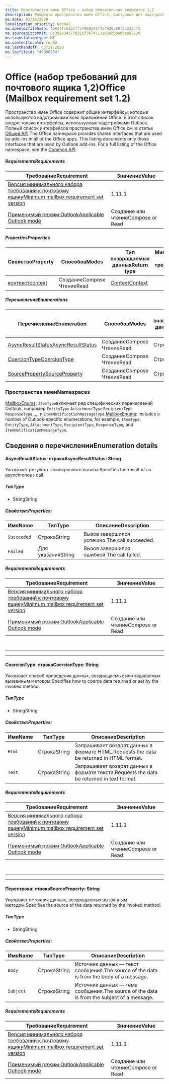 ```yaml
---
title: Пространство имен Office — набор обязательных элементов 1,2
description: Элементы пространства имен Office, доступные для надстроек Outlook с помощью набора требований API почтовых ящиков 1,2.
ms.date: 03/18/2020
localization_priority: Normal
ms.openlocfilehash: fb935fce1b17fa7909341f7a4926c86f3c220cf2
ms.sourcegitcommit: 6c381634c77d316f34747131860db0a0bced2529
ms.translationtype: MT
ms.contentlocale: ru-RU
ms.lasthandoff: 03/21/2020
ms.locfileid: "42890734"
---
```

# <a name="office-mailbox-requirement-set-12"></a><span data-ttu-id="7acab-103">Office (набор требований для почтового ящика 1,2)</span><span class="sxs-lookup"><span data-stu-id="7acab-103">Office (Mailbox requirement set 1.2)</span></span>

<span data-ttu-id="7acab-p101">Пространство имен Office содержит общие интерфейсы, которые используются надстройками всех приложений Office. В этот список входят только интерфейсы, используемые надстройками Outlook. Полный список интерфейсов пространства имен Office см. в статье [Общий API](/javascript/api/office).</span><span class="sxs-lookup"><span data-stu-id="7acab-p101">The Office namespace provides shared interfaces that are used by add-ins in all of the Office apps. This listing documents only those interfaces that are used by Outlook add-ins. For a full listing of the Office namespace, see the [Common API](/javascript/api/office).</span></span>

##### <a name="requirements"></a><span data-ttu-id="7acab-106">Requirements</span><span class="sxs-lookup"><span data-stu-id="7acab-106">Requirements</span></span>

|<span data-ttu-id="7acab-107">Требование</span><span class="sxs-lookup"><span data-stu-id="7acab-107">Requirement</span></span>| <span data-ttu-id="7acab-108">Значение</span><span class="sxs-lookup"><span data-stu-id="7acab-108">Value</span></span>|
|---|---|
|[<span data-ttu-id="7acab-109">Версия минимального набора требований к почтовому ящику</span><span class="sxs-lookup"><span data-stu-id="7acab-109">Minimum mailbox requirement set version</span></span>](../../requirement-sets/outlook-api-requirement-sets.md)| <span data-ttu-id="7acab-110">1.1</span><span class="sxs-lookup"><span data-stu-id="7acab-110">1.1</span></span>|
|[<span data-ttu-id="7acab-111">Применимый режим Outlook</span><span class="sxs-lookup"><span data-stu-id="7acab-111">Applicable Outlook mode</span></span>](../../../outlook/outlook-add-ins-overview.md#extension-points)| <span data-ttu-id="7acab-112">Создание или чтение</span><span class="sxs-lookup"><span data-stu-id="7acab-112">Compose or Read</span></span>|

##### <a name="properties"></a><span data-ttu-id="7acab-113">Properties</span><span class="sxs-lookup"><span data-stu-id="7acab-113">Properties</span></span>

| <span data-ttu-id="7acab-114">Свойство</span><span class="sxs-lookup"><span data-stu-id="7acab-114">Property</span></span> | <span data-ttu-id="7acab-115">Способов</span><span class="sxs-lookup"><span data-stu-id="7acab-115">Modes</span></span> | <span data-ttu-id="7acab-116">Тип возвращаемых данных</span><span class="sxs-lookup"><span data-stu-id="7acab-116">Return type</span></span> | <span data-ttu-id="7acab-117">Минимальные</span><span class="sxs-lookup"><span data-stu-id="7acab-117">Minimum</span></span><br><span data-ttu-id="7acab-118">набор требований</span><span class="sxs-lookup"><span data-stu-id="7acab-118">requirement set</span></span> |
|---|---|---|:---:|
| [<span data-ttu-id="7acab-119">контекст</span><span class="sxs-lookup"><span data-stu-id="7acab-119">context</span></span>](office.context.md) | <span data-ttu-id="7acab-120">Создание</span><span class="sxs-lookup"><span data-stu-id="7acab-120">Compose</span></span><br><span data-ttu-id="7acab-121">Чтение</span><span class="sxs-lookup"><span data-stu-id="7acab-121">Read</span></span> | [<span data-ttu-id="7acab-122">Context</span><span class="sxs-lookup"><span data-stu-id="7acab-122">Context</span></span>](/javascript/api/office/office.context?view=outlook-js-1.2) | [<span data-ttu-id="7acab-123">1.1</span><span class="sxs-lookup"><span data-stu-id="7acab-123">1.1</span></span>](../requirement-set-1.1/outlook-requirement-set-1.1.md) |

##### <a name="enumerations"></a><span data-ttu-id="7acab-124">Перечисления</span><span class="sxs-lookup"><span data-stu-id="7acab-124">Enumerations</span></span>

| <span data-ttu-id="7acab-125">Перечисление</span><span class="sxs-lookup"><span data-stu-id="7acab-125">Enumeration</span></span> | <span data-ttu-id="7acab-126">Способов</span><span class="sxs-lookup"><span data-stu-id="7acab-126">Modes</span></span> | <span data-ttu-id="7acab-127">Тип возвращаемых данных</span><span class="sxs-lookup"><span data-stu-id="7acab-127">Return type</span></span> | <span data-ttu-id="7acab-128">Минимальные</span><span class="sxs-lookup"><span data-stu-id="7acab-128">Minimum</span></span><br><span data-ttu-id="7acab-129">набор требований</span><span class="sxs-lookup"><span data-stu-id="7acab-129">requirement set</span></span> |
|---|---|---|:---:|
| [<span data-ttu-id="7acab-130">AsyncResultStatus</span><span class="sxs-lookup"><span data-stu-id="7acab-130">AsyncResultStatus</span></span>](#asyncresultstatus-string) | <span data-ttu-id="7acab-131">Создание</span><span class="sxs-lookup"><span data-stu-id="7acab-131">Compose</span></span><br><span data-ttu-id="7acab-132">Чтение</span><span class="sxs-lookup"><span data-stu-id="7acab-132">Read</span></span> | <span data-ttu-id="7acab-133">Строка</span><span class="sxs-lookup"><span data-stu-id="7acab-133">String</span></span> | [<span data-ttu-id="7acab-134">1.1</span><span class="sxs-lookup"><span data-stu-id="7acab-134">1.1</span></span>](../requirement-set-1.1/outlook-requirement-set-1.1.md) |
| [<span data-ttu-id="7acab-135">CoercionType</span><span class="sxs-lookup"><span data-stu-id="7acab-135">CoercionType</span></span>](#coerciontype-string) | <span data-ttu-id="7acab-136">Создание</span><span class="sxs-lookup"><span data-stu-id="7acab-136">Compose</span></span><br><span data-ttu-id="7acab-137">Чтение</span><span class="sxs-lookup"><span data-stu-id="7acab-137">Read</span></span> | <span data-ttu-id="7acab-138">Строка</span><span class="sxs-lookup"><span data-stu-id="7acab-138">String</span></span> | [<span data-ttu-id="7acab-139">1.1</span><span class="sxs-lookup"><span data-stu-id="7acab-139">1.1</span></span>](../requirement-set-1.1/outlook-requirement-set-1.1.md) |
| [<span data-ttu-id="7acab-140">SourceProperty</span><span class="sxs-lookup"><span data-stu-id="7acab-140">SourceProperty</span></span>](#sourceproperty-string) | <span data-ttu-id="7acab-141">Создание</span><span class="sxs-lookup"><span data-stu-id="7acab-141">Compose</span></span><br><span data-ttu-id="7acab-142">Чтение</span><span class="sxs-lookup"><span data-stu-id="7acab-142">Read</span></span> | <span data-ttu-id="7acab-143">Строка</span><span class="sxs-lookup"><span data-stu-id="7acab-143">String</span></span> | [<span data-ttu-id="7acab-144">1.1</span><span class="sxs-lookup"><span data-stu-id="7acab-144">1.1</span></span>](../requirement-set-1.1/outlook-requirement-set-1.1.md) |

### <a name="namespaces"></a><span data-ttu-id="7acab-145">Пространства имен</span><span class="sxs-lookup"><span data-stu-id="7acab-145">Namespaces</span></span>

<span data-ttu-id="7acab-146">[MailboxEnums](/javascript/api/outlook/office.mailboxenums.attachmentcontentformat?view=outlook-js-1.2): `ItemType`включает ряд специфических перечислений Outlook, например `EntityType` `AttachmentType` `RecipientType` `ResponseType`,,,,, и `ItemNotificationMessageType`.</span><span class="sxs-lookup"><span data-stu-id="7acab-146">[MailboxEnums](/javascript/api/outlook/office.mailboxenums.attachmentcontentformat?view=outlook-js-1.2): Includes a number of Outlook-specific enumerations, for example, `ItemType`, `EntityType`, `AttachmentType`, `RecipientType`, `ResponseType`, and `ItemNotificationMessageType`.</span></span>

## <a name="enumeration-details"></a><span data-ttu-id="7acab-147">Сведения о перечислении</span><span class="sxs-lookup"><span data-stu-id="7acab-147">Enumeration details</span></span>

#### <a name="asyncresultstatus-string"></a><span data-ttu-id="7acab-148">AsyncResultStatus: строка</span><span class="sxs-lookup"><span data-stu-id="7acab-148">AsyncResultStatus: String</span></span>

<span data-ttu-id="7acab-149">Указывает результат асинхронного вызова.</span><span class="sxs-lookup"><span data-stu-id="7acab-149">Specifies the result of an asynchronous call.</span></span>

##### <a name="type"></a><span data-ttu-id="7acab-150">Тип</span><span class="sxs-lookup"><span data-stu-id="7acab-150">Type</span></span>

*   <span data-ttu-id="7acab-151">String</span><span class="sxs-lookup"><span data-stu-id="7acab-151">String</span></span>

##### <a name="properties"></a><span data-ttu-id="7acab-152">Свойства:</span><span class="sxs-lookup"><span data-stu-id="7acab-152">Properties:</span></span>

|<span data-ttu-id="7acab-153">Имя</span><span class="sxs-lookup"><span data-stu-id="7acab-153">Name</span></span>| <span data-ttu-id="7acab-154">Тип</span><span class="sxs-lookup"><span data-stu-id="7acab-154">Type</span></span>| <span data-ttu-id="7acab-155">Описание</span><span class="sxs-lookup"><span data-stu-id="7acab-155">Description</span></span>|
|---|---|---|
|`Succeeded`| <span data-ttu-id="7acab-156">Строка</span><span class="sxs-lookup"><span data-stu-id="7acab-156">String</span></span>|<span data-ttu-id="7acab-157">Вызов завершился успешно.</span><span class="sxs-lookup"><span data-stu-id="7acab-157">The call succeeded.</span></span>|
|`Failed`| <span data-ttu-id="7acab-158">Для указания</span><span class="sxs-lookup"><span data-stu-id="7acab-158">String</span></span>|<span data-ttu-id="7acab-159">Вызов завершился ошибкой.</span><span class="sxs-lookup"><span data-stu-id="7acab-159">The call failed.</span></span>|

##### <a name="requirements"></a><span data-ttu-id="7acab-160">Requirements</span><span class="sxs-lookup"><span data-stu-id="7acab-160">Requirements</span></span>

|<span data-ttu-id="7acab-161">Требование</span><span class="sxs-lookup"><span data-stu-id="7acab-161">Requirement</span></span>| <span data-ttu-id="7acab-162">Значение</span><span class="sxs-lookup"><span data-stu-id="7acab-162">Value</span></span>|
|---|---|
|[<span data-ttu-id="7acab-163">Версия минимального набора требований к почтовому ящику</span><span class="sxs-lookup"><span data-stu-id="7acab-163">Minimum mailbox requirement set version</span></span>](../../requirement-sets/outlook-api-requirement-sets.md)| <span data-ttu-id="7acab-164">1.1</span><span class="sxs-lookup"><span data-stu-id="7acab-164">1.1</span></span>|
|[<span data-ttu-id="7acab-165">Применимый режим Outlook</span><span class="sxs-lookup"><span data-stu-id="7acab-165">Applicable Outlook mode</span></span>](../../../outlook/outlook-add-ins-overview.md#extension-points)| <span data-ttu-id="7acab-166">Создание или чтение</span><span class="sxs-lookup"><span data-stu-id="7acab-166">Compose or Read</span></span>|

<br>

---
---

#### <a name="coerciontype-string"></a><span data-ttu-id="7acab-167">CoercionType: строка</span><span class="sxs-lookup"><span data-stu-id="7acab-167">CoercionType: String</span></span>

<span data-ttu-id="7acab-168">Указывает способ приведения данных, возвращаемых или задаваемых вызванным методом.</span><span class="sxs-lookup"><span data-stu-id="7acab-168">Specifies how to coerce data returned or set by the invoked method.</span></span>

##### <a name="type"></a><span data-ttu-id="7acab-169">Тип</span><span class="sxs-lookup"><span data-stu-id="7acab-169">Type</span></span>

*   <span data-ttu-id="7acab-170">String</span><span class="sxs-lookup"><span data-stu-id="7acab-170">String</span></span>

##### <a name="properties"></a><span data-ttu-id="7acab-171">Свойства:</span><span class="sxs-lookup"><span data-stu-id="7acab-171">Properties:</span></span>

|<span data-ttu-id="7acab-172">Имя</span><span class="sxs-lookup"><span data-stu-id="7acab-172">Name</span></span>| <span data-ttu-id="7acab-173">Тип</span><span class="sxs-lookup"><span data-stu-id="7acab-173">Type</span></span>| <span data-ttu-id="7acab-174">Описание</span><span class="sxs-lookup"><span data-stu-id="7acab-174">Description</span></span>|
|---|---|---|
|`Html`| <span data-ttu-id="7acab-175">Строка</span><span class="sxs-lookup"><span data-stu-id="7acab-175">String</span></span>|<span data-ttu-id="7acab-176">Запрашивает возврат данных в формате HTML.</span><span class="sxs-lookup"><span data-stu-id="7acab-176">Requests the data be returned in HTML format.</span></span>|
|`Text`| <span data-ttu-id="7acab-177">Строка</span><span class="sxs-lookup"><span data-stu-id="7acab-177">String</span></span>|<span data-ttu-id="7acab-178">Запрашивает возврат данных в формате текста.</span><span class="sxs-lookup"><span data-stu-id="7acab-178">Requests the data be returned in text format.</span></span>|

##### <a name="requirements"></a><span data-ttu-id="7acab-179">Requirements</span><span class="sxs-lookup"><span data-stu-id="7acab-179">Requirements</span></span>

|<span data-ttu-id="7acab-180">Требование</span><span class="sxs-lookup"><span data-stu-id="7acab-180">Requirement</span></span>| <span data-ttu-id="7acab-181">Значение</span><span class="sxs-lookup"><span data-stu-id="7acab-181">Value</span></span>|
|---|---|
|[<span data-ttu-id="7acab-182">Версия минимального набора требований к почтовому ящику</span><span class="sxs-lookup"><span data-stu-id="7acab-182">Minimum mailbox requirement set version</span></span>](../../requirement-sets/outlook-api-requirement-sets.md)| <span data-ttu-id="7acab-183">1.1</span><span class="sxs-lookup"><span data-stu-id="7acab-183">1.1</span></span>|
|[<span data-ttu-id="7acab-184">Применимый режим Outlook</span><span class="sxs-lookup"><span data-stu-id="7acab-184">Applicable Outlook mode</span></span>](../../../outlook/outlook-add-ins-overview.md#extension-points)| <span data-ttu-id="7acab-185">Создание или чтение</span><span class="sxs-lookup"><span data-stu-id="7acab-185">Compose or Read</span></span>|

<br>

---
---

#### <a name="sourceproperty-string"></a><span data-ttu-id="7acab-186">Перестрока: строка</span><span class="sxs-lookup"><span data-stu-id="7acab-186">SourceProperty: String</span></span>

<span data-ttu-id="7acab-187">Указывает источник данных, возвращаемых вызванным методом.</span><span class="sxs-lookup"><span data-stu-id="7acab-187">Specifies the source of the data returned by the invoked method.</span></span>

##### <a name="type"></a><span data-ttu-id="7acab-188">Тип</span><span class="sxs-lookup"><span data-stu-id="7acab-188">Type</span></span>

*   <span data-ttu-id="7acab-189">String</span><span class="sxs-lookup"><span data-stu-id="7acab-189">String</span></span>

##### <a name="properties"></a><span data-ttu-id="7acab-190">Свойства:</span><span class="sxs-lookup"><span data-stu-id="7acab-190">Properties:</span></span>

|<span data-ttu-id="7acab-191">Имя</span><span class="sxs-lookup"><span data-stu-id="7acab-191">Name</span></span>| <span data-ttu-id="7acab-192">Тип</span><span class="sxs-lookup"><span data-stu-id="7acab-192">Type</span></span>| <span data-ttu-id="7acab-193">Описание</span><span class="sxs-lookup"><span data-stu-id="7acab-193">Description</span></span>|
|---|---|---|
|`Body`| <span data-ttu-id="7acab-194">Строка</span><span class="sxs-lookup"><span data-stu-id="7acab-194">String</span></span>|<span data-ttu-id="7acab-195">Источник данных — текст сообщения.</span><span class="sxs-lookup"><span data-stu-id="7acab-195">The source of the data is from the body of a message.</span></span>|
|`Subject`| <span data-ttu-id="7acab-196">Строка</span><span class="sxs-lookup"><span data-stu-id="7acab-196">String</span></span>|<span data-ttu-id="7acab-197">Источник данных — тема сообщения.</span><span class="sxs-lookup"><span data-stu-id="7acab-197">The source of the data is from the subject of a message.</span></span>|

##### <a name="requirements"></a><span data-ttu-id="7acab-198">Requirements</span><span class="sxs-lookup"><span data-stu-id="7acab-198">Requirements</span></span>

|<span data-ttu-id="7acab-199">Требование</span><span class="sxs-lookup"><span data-stu-id="7acab-199">Requirement</span></span>| <span data-ttu-id="7acab-200">Значение</span><span class="sxs-lookup"><span data-stu-id="7acab-200">Value</span></span>|
|---|---|
|[<span data-ttu-id="7acab-201">Версия минимального набора требований к почтовому ящику</span><span class="sxs-lookup"><span data-stu-id="7acab-201">Minimum mailbox requirement set version</span></span>](../../requirement-sets/outlook-api-requirement-sets.md)| <span data-ttu-id="7acab-202">1.1</span><span class="sxs-lookup"><span data-stu-id="7acab-202">1.1</span></span>|
|[<span data-ttu-id="7acab-203">Применимый режим Outlook</span><span class="sxs-lookup"><span data-stu-id="7acab-203">Applicable Outlook mode</span></span>](../../../outlook/outlook-add-ins-overview.md#extension-points)| <span data-ttu-id="7acab-204">Создание или чтение</span><span class="sxs-lookup"><span data-stu-id="7acab-204">Compose or Read</span></span>|
